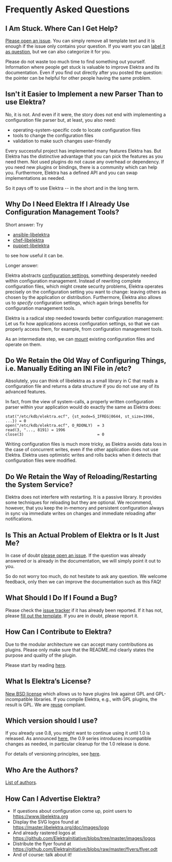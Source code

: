 # Frequently Asked Questions

## I Am Stuck. Where Can I Get Help?

[Please open an issue](https://git.libelektra.org/issues).
You can simply remove all template text and it is enough if the issue only contains your question.
If you want you can [label it as question](https://git.libelektra.org/issues/labels/question), but we
can also categorize it for you.

Please do not waste too much time to find something out yourself. Information where people get
stuck is valuable to improve Elektra and its documentation. Even if you find out directly after
you posted the question: the pointer can be helpful for other people having the same problem.

## Isn't it Easier to Implement a new Parser Than to use Elektra?

No, it is not. And even if it were, the story does not end with implementing
a configuration file parser but, at least, you also need:

- operating-system-specific code to locate configuration files
- tools to change the configuration files
- validation to make such changes user-friendly

Every successful project has implemented many features Elektra has.
But Elektra has the distinctive advantage that you can pick the features
as you need them. Not used plugins do not cause any overhead or dependency.
If you need new plugins or bindings, there is a community which can help you.
Furthermore, Elektra has a defined API and you can swap implementations as needed.

So it pays off to use Elektra -- in the short and in the long term.

## Why Do I Need Elektra If I Already Use Configuration Management Tools?

Short answer: Try

- [ansible-libelektra](https://galaxy.ansible.com/elektra_initiative/libelektra)
- [chef-libelektra](https://supermarket.chef.io/cookbooks/kdb)
- [puppet-libelektra](https://puppet.libelektra.org)

to see how useful it can be.

Longer answer:

Elektra abstracts [configuration settings](elektra-glossary.md), something
desperately needed within configuration management. Instead of rewriting
complete configuration files, which might create security problems,
Elektra operates precisely on the configuration setting you want to
change: leaving others as chosen by the application or distribution.
Furthermore, Elektra also allows us to _specify_ configuration settings,
which again brings benefits for configuration management tools.

Elektra is a radical step needed towards better configuration management:
Let us fix how applications access configuration settings, so that we
can properly access them, for example, from configuration management tools.

As an intermediate step, we can [mount](elektra-mounting.md)
existing configuration files and operate on them.

## Do We Retain the Old Way of Configuring Things, i.e. Manually Editing an INI File in /etc?

Absolutely, you can think of libelektra as a small library in C that
reads a configuration file and returns a data structure if you do not
use any of its advanced features.

In fact, from the view of system-calls, a properly written configuration
parser within your application would do exactly the same as Elektra does:

```
stat("/etc/kdb/elektra.ecf", {st_mode=S_IFREG|0644, st_size=1996, ...}) = 0
open("/etc/kdb/elektra.ecf", O_RDONLY)  = 3
read(3, "..., 8191) = 1996
close(3)                                = 0
```

Writing configuration files is much more tricky, as Elektra avoids
data loss in the case of concurrent writes, even if the other
application does not use Elektra. Elektra uses optimistic writes
and rolls backs when it detects that configuration files were
modified.

## Do We Retain the Way of Reloading/Restarting the System Service?

Elektra does not interfere with restarting. It is a passive library.
It provides some techniques for reloading but they are optional. We
recommend, however, that you keep the in-memory and persistent
configuration always in sync via immediate writes on changes and
immediate reloading after notifications.

## Is This an Actual Problem of Elektra or Is It Just Me?

In case of doubt [please open an issue](https://git.libelektra.org/issues).
If the question was already answered or is already in the documentation, we will
simply point it out to you.

So do not worry too much, do not hesitate to ask any question. We welcome
feedback, only then we can improve the documentation such as this FAQ!

## What Should I Do If I Found a Bug?

Please check the [issue tracker](https://git.libelektra.org/issues) if it has already been reported.
If it has not, please [fill out the template](https://git.libelektra.org/issues/new).
If you are in doubt, please report it.

## How Can I Contribute to Elektra?

Due to the modular architecture we can accept many contributions as plugins.
Please only make sure that the README.md clearly states the purpose and quality
of the plugin.

Please start by reading [here](/.github/CONTRIBUTING.md).

## What Is Elektra’s License?

[New BSD license](/LICENSE.md) which allows us to have plugins link against GPL
and GPL-incompatible libraries. If you compile Elektra, e.g., with GPL plugins, the
result is GPL. We are [reuse](https://reuse.software/) compliant.

## Which version should I use?

If you already use 0.8, you might want to continue using it until 1.0 is released.
As announced [here](/doc/news/2019-08-06_0.9.0.md), the 0.9 series introduces incompatible
changes as needed, in particular cleanup for the 1.0 release is done.

For details of versioning principles, see [here](/doc/VERSION.md).

## Who Are the Authors?

[List of authors](/doc/AUTHORS.md).

## How Can I Advertise Elektra?

- If questions about configuration come up, point users to https://www.libelektra.org
- Display the SVG logos found at https://master.libelektra.org/doc/images/logo
- And already rastered logos at https://github.com/ElektraInitiative/blobs/tree/master/images/logos
- Distribute the flyer found at https://github.com/ElektraInitiative/blobs/raw/master/flyers/flyer.odt
- And of course: talk about it!
